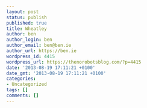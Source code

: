 ```yaml
---
layout: post
status: publish
published: true
title: Wheatley
author: ben
author_login: ben
author_email: ben@ben.ie
author_url: https://ben.ie
wordpress_id: 4415
wordpress_url: https://thenorobotsblog.com/?p=4415
date: '2013-08-19 17:11:21 +0100'
date_gmt: '2013-08-19 17:11:21 +0100'
categories:
- Uncategorized
tags: []
comments: []
---
```



